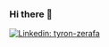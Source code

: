 ### Hi there 👋

[![Linkedin: tyron-zerafa](https://img.shields.io/badge/-tyronzerafa-blue?style=flat-square&logo=Linkedin&logoColor=white&link=https://www.linkedin.com/in/tyron-zerafa)](https://www.linkedin.com/in/tyron-zerafa)

<!--
**tyronzerafa/tyronzerafa** is a ✨ _special_ ✨ repository because its `README.md` (this file) appears on your GitHub profile.

Here are some ideas to get you started:

- 🔭 I’m currently working on ...
- 🌱 I’m currently learning ...
- 👯 I’m looking to collaborate on ...
- 🤔 I’m looking for help with ...
- 💬 Ask me about ...
- 📫 How to reach me: ...
- 😄 Pronouns: ...
- ⚡ Fun fact: ...
-->
